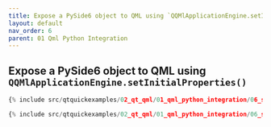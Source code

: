 ```yaml
---
title: Expose a PySide6 object to QML using `QQMlApplicationEngine.setInitialProperties()`
layout: default
nav_order: 6
parent: 01 Qml Python Integration
---
```


## Expose a PySide6 object to QML using `QQMlApplicationEngine.setInitialProperties()`

```python
{% include src/qtquickexamples/02_qt_qml/01_qml_python_integration/06_setinitialproperties.py %}
```

```qml
{% include src/qtquickexamples/02_qt_qml/01_qml_python_integration/06_setinitialproperties.qml %}
```